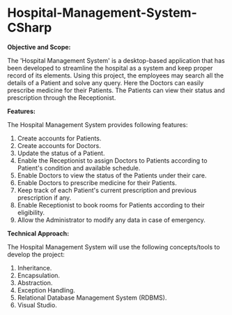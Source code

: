 # Hospital-Management-System-CSharp

**Objective and Scope:**

The &#39;Hospital Management System&#39; is a desktop-based application that has been developed to streamline the hospital as a system and keep proper record of its elements. Using this project, the employees may search all the details of a Patient and solve any query. Here the Doctors can easily prescribe medicine for their Patients. The Patients can view their status and prescription through the Receptionist.

**Features:**

The Hospital Management System provides following features:

1. Create accounts for Patients.
2. Create accounts for Doctors.
3. Update the status of a Patient.
4. Enable the Receptionist to assign Doctors to Patients according to Patient&#39;s condition and available schedule.
5. Enable Doctors to view the status of the Patients under their care.
6. Enable Doctors to prescribe medicine for their Patients.
7. Keep track of each Patient&#39;s current prescription and previous prescription if any.
8. Enable Receptionist to book rooms for Patients according to their eligibility.
9. Allow the Administrator to modify any data in case of emergency.

**Technical Approach:**

The Hospital Management System will use the following concepts/tools to develop the project:

1. Inheritance.
2. Encapsulation.
3. Abstraction.
4. Exception Handling.
5. Relational Database Management System (RDBMS).
6. Visual Studio.
